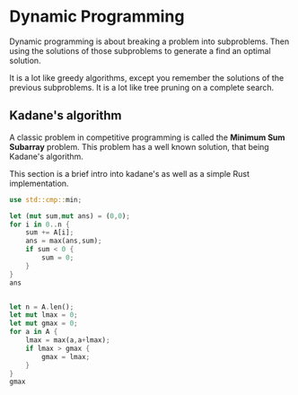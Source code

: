 # Dynamic Programming



Dynamic programming is about breaking a problem into subproblems. Then using the solutions of those subproblems
to generate a find an optimal solution.

It is a lot like greedy algorithms, except you remember the solutions of the previous subproblems.
It is a lot like tree pruning on a complete search.

## Kadane's algorithm

A classic problem in competitive programming is called the **Minimum Sum Subarray** problem.
This problem has a well known solution, that being Kadane's algorithm.

This section is a brief intro into kadane's as well as a simple Rust implementation.

```rust
use std::cmp::min;

let (mut sum,mut ans) = (0,0);
for i in 0..n {
    sum += A[i];
    ans = max(ans,sum);
    if sum < 0 {
        sum = 0;
    }
}
ans
```

```rust

let n = A.len();
let mut lmax = 0;
let mut gmax = 0;
for a in A {
    lmax = max(a,a+lmax);
    if lmax > gmax {
        gmax = lmax;
    }
}
gmax
```

